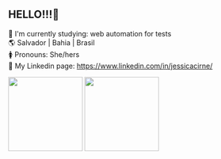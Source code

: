 ## HELLO!!!👋 
🧐 I'm currently studying: web automation for tests <br>
🌎 Salvador | Bahia | Brasil <br>
🚺 Pronouns: She/hers<br>
📲 My Linkedin page: <href>https://www.linkedin.com/in/jessicacirne/</href>
<div>
  <img height="150em" src="https://github-readme-stats-eight-theta.vercel.app/api?username=jessicacirne&show_icons=true&theme=dracula&include_all_commits=true&count_private=true"/>
  <img height="150em" src="https://github-readme-stats-eight-theta.vercel.app/api/top-langs/?username=jessicacirne&layout=compact&langs_count=8&theme=dracula"/>


